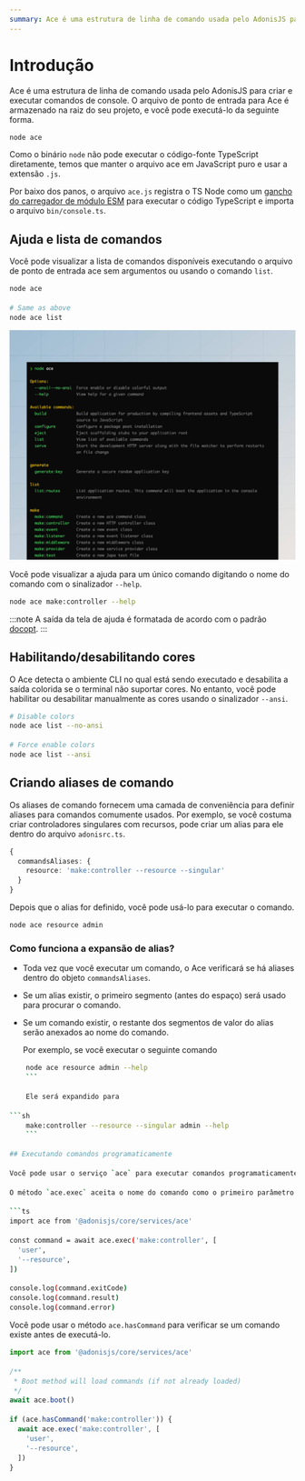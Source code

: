 ```yaml
---
summary: Ace é uma estrutura de linha de comando usada pelo AdonisJS para criar e executar comandos de console.
---
```


# Introdução

Ace é uma estrutura de linha de comando usada pelo AdonisJS para criar e executar comandos de console. O arquivo de ponto de entrada para Ace é armazenado na raiz do seu projeto, e você pode executá-lo da seguinte forma.

```sh
node ace
```

Como o binário `node` não pode executar o código-fonte TypeScript diretamente, temos que manter o arquivo ace em JavaScript puro e usar a extensão `.js`.

Por baixo dos panos, o arquivo `ace.js` registra o TS Node como um [gancho do carregador de módulo ESM](https://nodejs.org/api/module.html#customization-hooks) para executar o código TypeScript e importa o arquivo `bin/console.ts`.

## Ajuda e lista de comandos

Você pode visualizar a lista de comandos disponíveis executando o arquivo de ponto de entrada ace sem argumentos ou usando o comando `list`.

```sh
node ace

# Same as above
node ace list
```

![](./ace_help_screen.jpeg)

Você pode visualizar a ajuda para um único comando digitando o nome do comando com o sinalizador `--help`.

```sh
node ace make:controller --help
```

:::note
A saída da tela de ajuda é formatada de acordo com o padrão [docopt](http://docopt.org/).
:::

## Habilitando/desabilitando cores

O Ace detecta o ambiente CLI no qual está sendo executado e desabilita a saída colorida se o terminal não suportar cores. No entanto, você pode habilitar ou desabilitar manualmente as cores usando o sinalizador `--ansi`.

```sh
# Disable colors
node ace list --no-ansi

# Force enable colors
node ace list --ansi
```

## Criando aliases de comando

Os aliases de comando fornecem uma camada de conveniência para definir aliases para comandos comumente usados. Por exemplo, se você costuma criar controladores singulares com recursos, pode criar um alias para ele dentro do arquivo `adonisrc.ts`.

```ts
{
  commandsAliases: {
    resource: 'make:controller --resource --singular'
  }
}
```

Depois que o alias for definido, você pode usá-lo para executar o comando.

```sh
node ace resource admin
```

### Como funciona a expansão de alias?

- Toda vez que você executar um comando, o Ace verificará se há aliases dentro do objeto `commandsAliases`.
- Se um alias existir, o primeiro segmento (antes do espaço) será usado para procurar o comando.
- Se um comando existir, o restante dos segmentos de valor do alias serão anexados ao nome do comando.

    Por exemplo, se você executar o seguinte comando

```sh
    node ace resource admin --help
    ```

    Ele será expandido para

```sh
    make:controller --resource --singular admin --help
    ```

## Executando comandos programaticamente

Você pode usar o serviço `ace` para executar comandos programaticamente. O serviço ace fica disponível após o aplicativo ter sido inicializado.

O método `ace.exec` aceita o nome do comando como o primeiro parâmetro e uma matriz de argumentos de linha de comando como o segundo parâmetro. Por exemplo:

```ts
import ace from '@adonisjs/core/services/ace'

const command = await ace.exec('make:controller', [
  'user',
  '--resource',
])
    
console.log(command.exitCode)
console.log(command.result)
console.log(command.error)
```

Você pode usar o método `ace.hasCommand` para verificar se um comando existe antes de executá-lo.

```ts
import ace from '@adonisjs/core/services/ace'

/**
 * Boot method will load commands (if not already loaded)
 */
await ace.boot()

if (ace.hasCommand('make:controller')) {
  await ace.exec('make:controller', [
    'user',
    '--resource',
  ])
}
```
